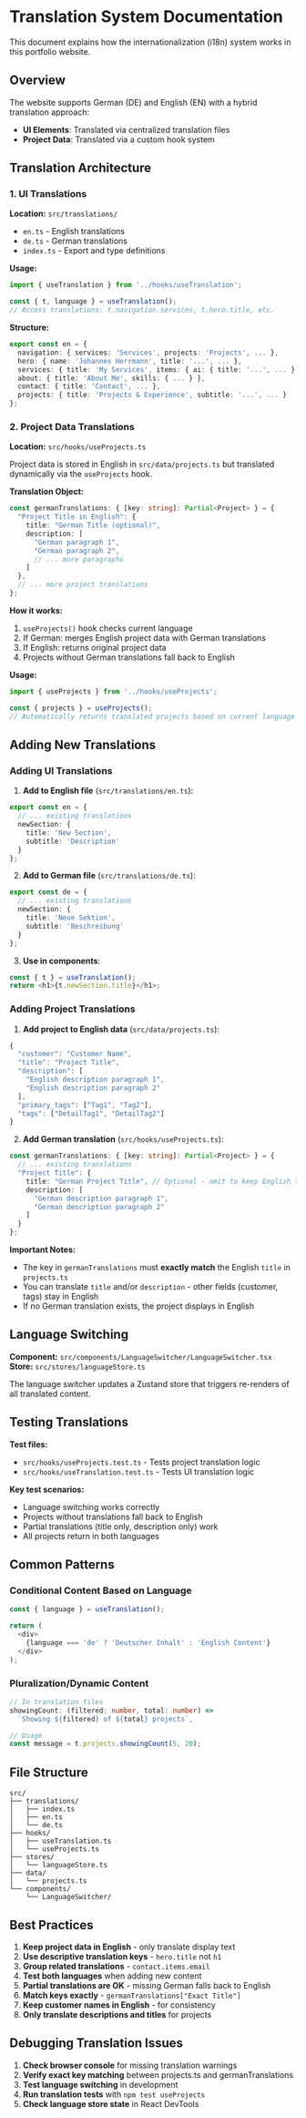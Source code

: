 # Translation System Documentation

This document explains how the internationalization (i18n) system works in this portfolio website.

## Overview

The website supports German (DE) and English (EN) with a hybrid translation approach:
- **UI Elements**: Translated via centralized translation files
- **Project Data**: Translated via a custom hook system

## Translation Architecture

### 1. UI Translations

**Location:** `src/translations/`
- `en.ts` - English translations
- `de.ts` - German translations
- `index.ts` - Export and type definitions

**Usage:**
```typescript
import { useTranslation } from '../hooks/useTranslation';

const { t, language } = useTranslation();
// Access translations: t.navigation.services, t.hero.title, etc.
```

**Structure:**
```typescript
export const en = {
  navigation: { services: 'Services', projects: 'Projects', ... },
  hero: { name: 'Johannes Herrmann', title: '...', ... },
  services: { title: 'My Services', items: { ai: { title: '...', ... } } },
  about: { title: 'About Me', skills: { ... } },
  contact: { title: 'Contact', ... },
  projects: { title: 'Projects & Experience', subtitle: '...', ... }
};
```

### 2. Project Data Translations

**Location:** `src/hooks/useProjects.ts`

Project data is stored in English in `src/data/projects.ts` but translated dynamically via the `useProjects` hook.

**Translation Object:**
```typescript
const germanTranslations: { [key: string]: Partial<Project> } = {
  "Project Title in English": {
    title: "German Title (optional)",
    description: [
      "German paragraph 1",
      "German paragraph 2", 
      // ... more paragraphs
    ]
  },
  // ... more project translations
};
```

**How it works:**
1. `useProjects()` hook checks current language
2. If German: merges English project data with German translations
3. If English: returns original project data
4. Projects without German translations fall back to English

**Usage:**
```typescript
import { useProjects } from '../hooks/useProjects';

const { projects } = useProjects();
// Automatically returns translated projects based on current language
```

## Adding New Translations

### Adding UI Translations

1. **Add to English file** (`src/translations/en.ts`):
```typescript
export const en = {
  // ... existing translations
  newSection: {
    title: 'New Section',
    subtitle: 'Description'
  }
};
```

2. **Add to German file** (`src/translations/de.ts`):
```typescript
export const de = {
  // ... existing translations  
  newSection: {
    title: 'Neue Sektion',
    subtitle: 'Beschreibung'
  }
};
```

3. **Use in components**:
```typescript
const { t } = useTranslation();
return <h1>{t.newSection.title}</h1>;
```

### Adding Project Translations

1. **Add project to English data** (`src/data/projects.ts`):
```typescript
{
  "customer": "Customer Name",
  "title": "Project Title",
  "description": [
    "English description paragraph 1",
    "English description paragraph 2"
  ],
  "primary_tags": ["Tag1", "Tag2"],
  "tags": ["DetailTag1", "DetailTag2"]
}
```

2. **Add German translation** (`src/hooks/useProjects.ts`):
```typescript
const germanTranslations: { [key: string]: Partial<Project> } = {
  // ... existing translations
  "Project Title": {
    title: "German Project Title", // Optional - omit to keep English title
    description: [
      "German description paragraph 1",
      "German description paragraph 2"
    ]
  }
};
```

**Important Notes:**
- The key in `germanTranslations` must **exactly match** the English `title` in `projects.ts`
- You can translate `title` and/or `description` - other fields (customer, tags) stay in English
- If no German translation exists, the project displays in English

## Language Switching

**Component:** `src/components/LanguageSwitcher/LanguageSwitcher.tsx`
**Store:** `src/stores/languageStore.ts`

The language switcher updates a Zustand store that triggers re-renders of all translated content.

## Testing Translations

**Test files:**
- `src/hooks/useProjects.test.ts` - Tests project translation logic
- `src/hooks/useTranslation.test.ts` - Tests UI translation logic

**Key test scenarios:**
- Language switching works correctly
- Projects without translations fall back to English
- Partial translations (title only, description only) work
- All projects return in both languages

## Common Patterns

### Conditional Content Based on Language
```typescript
const { language } = useTranslation();

return (
  <div>
    {language === 'de' ? 'Deutscher Inhalt' : 'English Content'}
  </div>
);
```

### Pluralization/Dynamic Content
```typescript
// In translation files
showingCount: (filtered: number, total: number) => 
  `Showing ${filtered} of ${total} projects`,

// Usage
const message = t.projects.showingCount(5, 20);
```

## File Structure
```
src/
├── translations/
│   ├── index.ts
│   ├── en.ts
│   └── de.ts
├── hooks/
│   ├── useTranslation.ts
│   └── useProjects.ts
├── stores/
│   └── languageStore.ts
├── data/
│   └── projects.ts
└── components/
    └── LanguageSwitcher/
```

## Best Practices

1. **Keep project data in English** - only translate display text
2. **Use descriptive translation keys** - `hero.title` not `h1`
3. **Group related translations** - `contact.items.email`
4. **Test both languages** when adding new content
5. **Partial translations are OK** - missing German falls back to English
6. **Match keys exactly** - `germanTranslations["Exact Title"]`
7. **Keep customer names in English** - for consistency
8. **Only translate descriptions and titles** for projects

## Debugging Translation Issues

1. **Check browser console** for missing translation warnings
2. **Verify exact key matching** between projects.ts and germanTranslations
3. **Test language switching** in development
4. **Run translation tests** with `npm test useProjects`
5. **Check language store state** in React DevTools